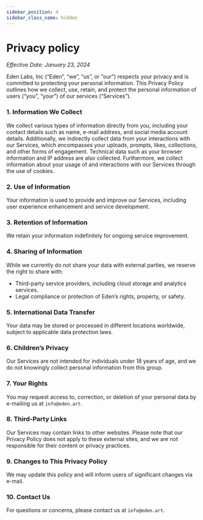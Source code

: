```yaml
---
sidebar_position: 4
sidebar_class_name: hidden
---
```


# Privacy policy
*Effective Date: January 23, 2024*

Eden Labs, Inc (“Eden”, “we”, “us”, or “our”) respects your privacy and is committed to protecting your personal information. This Privacy Policy outlines how we collect, use, retain, and protect the personal information of users (“you”, “your”) of our services (“Services”).

### 1. Information We Collect
We collect various types of information directly from you, including your contact details such as name, e-mail address, and social media account details. Additionally, we indirectly collect data from your interactions with our Services, which encompasses your uploads, prompts, likes, collections, and other forms of engagement. Technical data such as your browser information and IP address are also collected. Furthermore, we collect information about your usage of and interactions with our Services through the use of cookies.

### 2. Use of Information
Your information is used to provide and improve our Services, including user experience enhancement and service development.

### 3. Retention of Information
We retain your information indefinitely for ongoing service improvement.

### 4. Sharing of Information
While we currently do not share your data with external parties, we reserve the right to share with:

* Third-party service providers, including cloud storage and analytics services.
* Legal compliance or protection of Eden’s rights, property, or safety.

### 5. International Data Transfer
Your data may be stored or processed in different locations worldwide, subject to applicable data protection laws.

### 6. Children’s Privacy
Our Services are not intended for individuals under 18 years of age, and we do not knowingly collect personal information from this group.

### 7. Your Rights
You may request access to, correction, or deletion of your personal data by e-mailing us at `info@eden.art`.

### 8. Third-Party Links
Our Services may contain links to other websites. Please note that our Privacy Policy does not apply to these external sites, and we are not responsible for their content or privacy practices.

### 9. Changes to This Privacy Policy
We may update this policy and will inform users of significant changes via e-mail.

### 10. Contact Us
For questions or concerns, please contact us at `info@eden.art`.